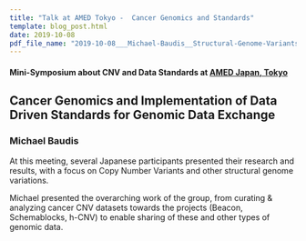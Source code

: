 ```yaml
---
title: "Talk at AMED Tokyo -  Cancer Genomics and Standards"
template: blog_post.html 
date: 2019-10-08
pdf_file_name: "2019-10-08___Michael-Baudis__Structural-Genome-Variants-in-Cancer__AMED-Tokyo.pdf"
---
```


#### Mini-Symposium about CNV and Data Standards at [AMED Japan, Tokyo](https://www.amed.go.jp/en/index.html)
##  Cancer Genomics and Implementation of Data Driven Standards for Genomic Data Exchange
### Michael Baudis

At this meeting, several Japanese participants presented their research and 
results, with a focus on Copy Number Variants and other structural genome 
variations.<!--more-->

Michael presented the overarching work of the group, from curating & analyzing 
cancer CNV datasets towards the projects (Beacon, Schemablocks, h-CNV) to enable 
sharing of these and other types of genomic data.
